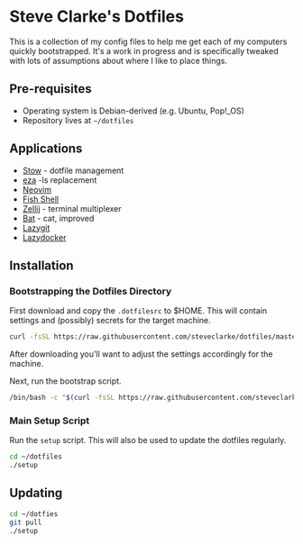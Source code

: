 # Steve Clarke's Dotfiles

This is a collection of my config files to help me get each of my
computers quickly bootstrapped. It's a work in progress and is
specifically tweaked with lots of assumptions about where I like
to place things.

## Pre-requisites

* Operating system is Debian-derived (e.g. Ubuntu, Pop!_OS)
* Repository lives at `~/dotfiles`

## Applications

* [Stow](http://www.gnu.org/software/stow/) - dotfile management
* [eza](https://github.com/eza-community/eza) -ls replacement
* [Neovim](https://neovim.io)
* [Fish Shell](https://fishshell.com/)
* [Zellij](https://github.com/zellij-org/zellij) - terminal multiplexer
* [Bat](https://github.com/sharkdp/bat) - cat, improved
* [Lazygit](https://github.com/jesseduffield/lazygit)
* [Lazydocker](https://github.com/jesseduffield/lazydocker)

## Installation

### Bootstrapping the Dotfiles Directory

First download and copy the `.dotfilesrc` to $HOME. This will contain settings
and (possibly) secrets for the target machine.

```bash
curl -fsSL https://raw.githubusercontent.com/steveclarke/dotfiles/master/.dotfilesrc -o ~/.dotfilesrc
```

After downloading you'll want to adjust the settings accordingly for the machine.

Next, run the bootstrap script.

```bash
/bin/bash -c "$(curl -fsSL https://raw.githubusercontent.com/steveclarke/dotfiles/master/bootstrap)"
```

### Main Setup Script

Run the `setup` script. This will also be used to update the dotfiles regularly.

```bash
cd ~/dotfiles
./setup
```

## Updating

```bash
cd ~/dotfies
git pull
./setup
```
